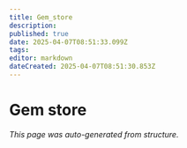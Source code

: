 ```yaml
---
title: Gem_store
description: 
published: true
date: 2025-04-07T08:51:33.099Z
tags: 
editor: markdown
dateCreated: 2025-04-07T08:51:30.853Z
---
```


# Gem store

*This page was auto-generated from structure.*